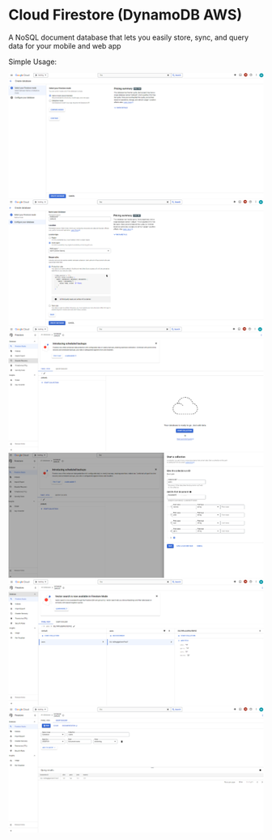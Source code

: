 # Cloud Firestore (DynamoDB AWS)
A NoSQL document database that lets you easily store, sync, and query data for your mobile and web app

Simple Usage:

<img src="https://github.com/MatveyGuralskiy/GCP/blob/main/Cloud-Firestore/Screens/Create-Database-1.png?raw=true">

<img src="https://github.com/MatveyGuralskiy/GCP/blob/main/Cloud-Firestore/Screens/Create-Database-2.png?raw=true">

<img src="https://github.com/MatveyGuralskiy/GCP/blob/main/Cloud-Firestore/Screens/Firestore-1.png?raw=true">

<img src="https://github.com/MatveyGuralskiy/GCP/blob/main/Cloud-Firestore/Screens/Firestore-2.png?raw=true">

<img src="https://github.com/MatveyGuralskiy/GCP/blob/main/Cloud-Firestore/Screens/Firestore-3.png?raw=true">

<img src="https://github.com/MatveyGuralskiy/GCP/blob/main/Cloud-Firestore/Screens/Firestore-4.png?raw=true">
